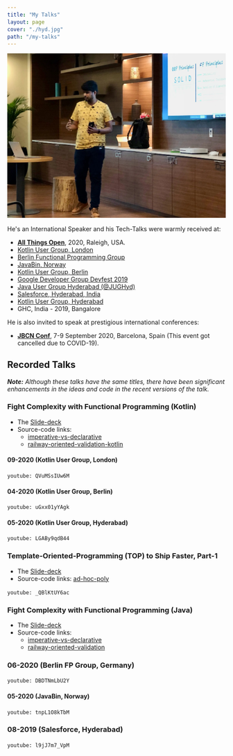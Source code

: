 ```yaml
---
title: "My Talks"
layout: page
cover: "./hyd.jpg"
path: "/my-talks"
---
```


![Speaking at Salesforce Hyd](hyd.jpg)

He's an International Speaker and his Tech-Talks were warmly received at:

- **[All Things Open](https://2020.allthingsopen.org/speakers/gopal-s-akshintala/)**, 2020, Raleigh, USA.
- [Kotlin User Group, London](https://youtu.be/QVuMSsIUw6M)
- [Berlin Functional Programming Group](https://youtu.be/DBDTNmLbU2Y)
- [JavaBin, Norway](https://youtu.be/tnpL1O8kTbM)
- [Kotlin User Group, Berlin](https://youtu.be/uGxx01yYAgk)
- [Google Developer Group Devfest 2019](https://devfest.gdghyderabad.in/speakers.html)
- [Java User Group Hyderabad (@JUGHyd)](https://www.meetup.com/en-AU/jughyderabad/events/264688807/)
- [Salesforce, Hyderabad, India](https://youtu.be/l9jJ7m7_VpM)
- [Kotlin User Group, Hyderabad](https://youtu.be/_QBlKtUY6ac)
- GHC, India - 2019, Bangalore

He is also invited to speak at prestigious international conferences:

- **[JBCN Conf](https://www.jbcnconf.com/2020/)**, 7-9 September 2020, Barcelona, Spain (This event got cancelled due to COVID-19).

## Recorded Talks

_**Note:** Although these talks have the same titles, there have been significant enhancements in the ideas and code in the recent versions of the talk._

### Fight Complexity with Functional Programming (Kotlin)

- The [Slide-deck](http://bit.ly/fcwfp-kt-slides)
- Source-code links:
  - [imperative-vs-declarative](http://bit.ly/imp-vs-dec)
  - [railway-oriented-validation-kotlin](https://bit.ly/ro-validation-kt)

#### 09-2020 (Kotlin User Group, London)

`youtube: QVuMSsIUw6M`

#### 04-2020 (Kotlin User Group, Berlin)

`youtube: uGxx01yYAgk`

#### 05-2020 (Kotlin User Group, Hyderabad)

`youtube: LGABy9qdB44`

### Template-Oriented-Programming (TOP) to Ship Faster, Part-1

- The [Slide-deck](https://speakerdeck.com/gopalakshintala/template-oriented-programming-top-to-ship-faster)
- Source-code links: [ad-hoc-poly](https://github.com/overfullstack/ad-hoc-poly/)

`youtube: _QBlKtUY6ac`

### Fight Complexity with Functional Programming (Java)

- The [Slide-deck](http://bit.ly/fcwfp-slides)
- Source-code links:
  - [imperative-vs-declarative](https://bit.ly/imp-vs-dec)
  - [railway-oriented-validation](https://bit.ly/ro-validation)

### 06-2020 (Berlin FP Group, Germany)

`youtube: DBDTNmLbU2Y`

#### 05-2020 (JavaBin, Norway)

`youtube: tnpL1O8kTbM`

### 08-2019 (Salesforce, Hyderabad)

`youtube: l9jJ7m7_VpM`

